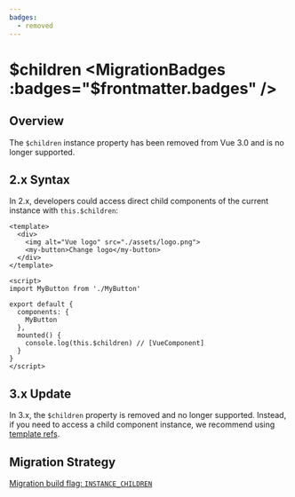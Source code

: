 ```yaml
---
badges:
  - removed
---
```


# $children <MigrationBadges :badges="$frontmatter.badges" />

## Overview

The `$children` instance property has been removed from Vue 3.0 and is no longer supported.

## 2.x Syntax

In 2.x, developers could access direct child components of the current instance with `this.$children`:

```vue
<template>
  <div>
    <img alt="Vue logo" src="./assets/logo.png">
    <my-button>Change logo</my-button>
  </div>
</template>

<script>
import MyButton from './MyButton'

export default {
  components: {
    MyButton
  },
  mounted() {
    console.log(this.$children) // [VueComponent]
  }
}
</script>
```

## 3.x Update

In 3.x, the `$children` property is removed and no longer supported. Instead, if you need to access a child component instance, we recommend using [template refs](https://vuejs.org/guide/essentials/template-refs.html#template-refs).

## Migration Strategy

[Migration build flag: `INSTANCE_CHILDREN`](../migration-build.html#compat-configuration)
